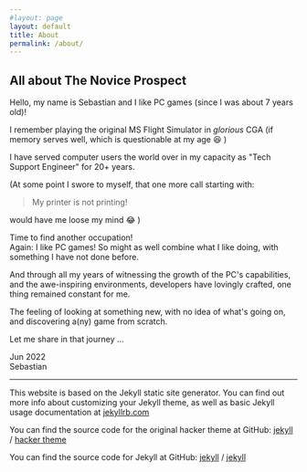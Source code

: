 ```yaml
---
#layout: page
layout: default
title: About
permalink: /about/
---
```


## All about **The Novice Prospect**

Hello, my name is Sebastian and I like PC games (since I was about 7 years old)!

I remember playing the original MS Flight Simulator in *glorious* CGA
(if memory serves well, which is questionable at my age :laughing: )

I have served computer users the world over in my capacity as
"Tech Support Engineer" for 20+ years.

(At some point I swore to myself, that one more call starting with:
> My printer is not printing!

would have me loose my mind :joy: )

Time to find another occupation! \
Again: I like PC games! So might as well combine what I like doing,
with something I have not done before.

And through all my years of witnessing the growth of the PC's capabilities,
and the awe-inspiring environments, developers have lovingly crafted, one
thing remained constant for me.

The feeling of looking at something new, with no idea of what's going on,
and discovering a(ny) game from scratch.

Let me share in that journey ...

Jun 2022 \
Sebastian

* * *

This website is based on the Jekyll static site generator. You can find out more info about customizing your Jekyll theme, as well as basic Jekyll usage documentation at [jekyllrb.com](https://jekyllrb.com/)

You can find the source code for the original hacker theme at GitHub:
[jekyll][jekyll-organization] /
[hacker theme](https://github.com/pages-themes/hacker)

You can find the source code for Jekyll at GitHub:
[jekyll][jekyll-organization] /
[jekyll](https://github.com/jekyll/jekyll)


[jekyll-organization]: https://github.com/jekyll
